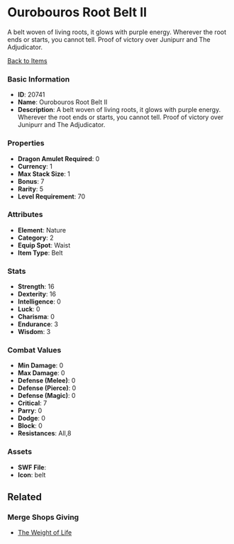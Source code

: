 # Ourobouros Root Belt II

A belt woven of living roots, it glows with purple energy. Wherever the root ends or starts, you cannot tell. Proof of victory over Junipurr and The Adjudicator.

[Back to Items](../items.md)

### Basic Information

- **ID**: 20741
- **Name**: Ourobouros Root Belt II
- **Description**: A belt woven of living roots, it glows with purple energy. Wherever the root ends or starts, you cannot tell. Proof of victory over Junipurr and The Adjudicator.

### Properties

- **Dragon Amulet Required**: 0
- **Currency**: 1
- **Max Stack Size**: 1
- **Bonus**: 7
- **Rarity**: 5
- **Level Requirement**: 70

### Attributes

- **Element**: Nature
- **Category**: 2
- **Equip Spot**: Waist
- **Item Type**: Belt

### Stats

- **Strength**: 16
- **Dexterity**: 16
- **Intelligence**: 0
- **Luck**: 0
- **Charisma**: 0
- **Endurance**: 3
- **Wisdom**: 3

### Combat Values

- **Min Damage**: 0
- **Max Damage**: 0
- **Defense (Melee)**: 0
- **Defense (Pierce)**: 0
- **Defense (Magic)**: 0
- **Critical**: 7
- **Parry**: 0
- **Dodge**: 0
- **Block**: 0
- **Resistances**: All,8

### Assets

- **SWF File**: 
- **Icon**: belt

## Related

### Merge Shops Giving

- [The Weight of Life](../merge-shops/361-the-weight-of-life.md)

